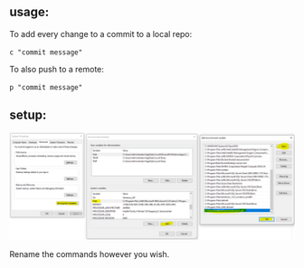 ## usage:

To add every change to a commit to a local repo: 

`c "commit message"`

To also push to a remote: 

`p "commit message"`

## setup:

![add_environment_var.png](add_environment_var.png?raw=true)

Rename the commands however you wish.
